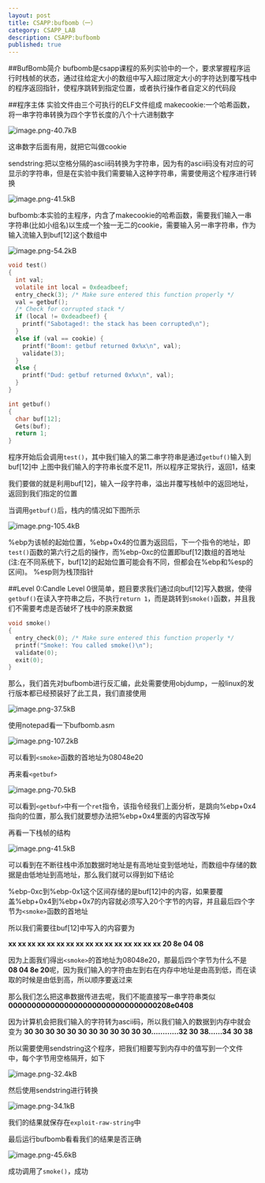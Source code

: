 ```yaml
---
layout: post
title: CSAPP:bufbomb（一）
category: CSAPP_LAB
description: CSAPP:bufbomb
published: true
---
```


##BufBomb简介
bufbomb是csapp课程的系列实验中的一个，要求掌握程序运行时栈帧的状态，通过往给定大小的数组中写入超过限定大小的字符达到覆写栈中的程序返回指针，使程序跳转到指定位置，或者执行操作者自定义的代码段

##程序主体
实验文件由三个可执行的ELF文件组成
makecookie:一个哈希函数，将一串字符串转换为四个字节长度的八个十六进制数字

![image.png-40.7kB][1]

这串数字后面有用，就把它叫做cookie

sendstring:把以空格分隔的ascii码转换为字符串，因为有的ascii码没有对应的可显示的字符串，但是在实验中我们需要输入这种字符串，需要使用这个程序进行转换

![image.png-41.5kB][2]

bufbomb:本实验的主程序，内含了makecookie的哈希函数，需要我们输入一串字符串(比如小组名)以生成一个独一无二的cookie，需要输入另一串字符串，作为输入流输入到buf[12]这个数组中

![image.png-54.2kB][3]

```c
void test()
{
  int val;
  volatile int local = 0xdeadbeef;
  entry_check(3); /* Make sure entered this function properly */
  val = getbuf();
  /* Check for corrupted stack */
  if (local != 0xdeadbeef) {
    printf("Sabotaged!: the stack has been corrupted\n");
  }
  else if (val == cookie) {
    printf("Boom!: getbuf returned 0x%x\n", val);
    validate(3);
  }
  else {
    printf("Dud: getbuf returned 0x%x\n", val);
  }
}
```

```c
int getbuf()
{
  char buf[12];
  Gets(buf);
  return 1;
}
```

程序开始后会调用`test()`，其中我们输入的第二串字符串是通过`getbuf()`输入到buf[12]中
上图中我们输入的字符串长度不足11，所以程序正常执行，返回1，结束

我们要做的就是利用buf[12]，输入一段字符串，溢出并覆写栈帧中的返回地址，返回到我们指定的位置

当调用`getbuf()`后，栈内的情况如下图所示

![image.png-105.4kB][4]

%ebp为该帧的起始位置，%ebp+0x4的位置为返回后，下一个指令的地址，即`test()`函数的第六行之后的操作，而%ebp-0xc的位置即buf[12]数组的首地址(注:在不同系统下，buf[12]的起始位置可能会有不同，但都会在%ebp和%esp的区间)。
%esp则为栈顶指针

##Level 0:Candle
Level 0很简单，题目要求我们通过向buf[12]写入数据，使得`getbuf()`在读入字符串之后，不执行`return 1`，而是跳转到`smoke()`函数，并且我们不需要考虑是否破坏了栈中的原来数据

```c
void smoke()
{
  entry_check(0); /* Make sure entered this function properly */
  printf("Smoke!: You called smoke()\n");
  validate(0);
  exit(0);
}
```

那么，我们首先对bufbomb进行反汇编，此处需要使用objdump，一般linux的发行版本都已经预装好了此工具，我们直接使用

![image.png-37.5kB][5]

使用notepad看一下bufbomb.asm

![image.png-107.2kB][6]

可以看到`<smoke>`函数的首地址为08048e20

再来看`<getbuf>`

![image.png-70.5kB][7]

可以看到`<getbuf>`中有一个`ret`指令，该指令经我们上面分析，是跳向%ebp+0x4指向的位置，那么我们就要想办法把%ebp+0x4里面的内容改写掉

再看一下栈帧的结构

![image.png-41.5kB][8]

可以看到在不断往栈中添加数据时地址是有高地址变到低地址，而数组中存储的数据是由低地址到高地址，那么我们就可以得到如下结论

%ebp-0xc到%ebp-0x1这个区间存储的是buf[12]中的内容，如果要覆盖%ebp+0x4到%ebp+0x7的内容就必须写入20个字节的内容，并且最后四个字节为`<smoke>`函数的首地址

所以我们需要往buf[12]中写入的内容要为

**xx xx xx xx xx xx xx xx xx xx xx xx xx xx xx xx 20 8e 04 08**

因为上面我们得出`<smoke>`的首地址为08048e20，那最后四个字节为什么不是
**08 04 8e 20**呢，因为我们输入的字符由左到右在内存中地址是由高到低，而在读取的时候是由低到高，所以顺序要返过来

那么我们怎么把这串数据传进去呢，我们不能直接写一串字符串类似
**00000000000000000000000000000000208e0408**

因为计算机会把我们输入的字符转为ascii码，所以我们输入的数据到内存中就会变为
**30 30 30 30 30 30 30 30 30 30 30 30…………32 30 38……34 30 38**

所以需要使用sendstring这个程序，把我们相要写到内存中的值写到一个文件中，每个字节用空格隔开，如下

![image.png-32.4kB][9]

然后使用sendstring进行转换

![image.png-34.1kB][10]

我们的结果就保存在`exploit-raw-string`中

最后运行bufbomb看看我们的结果是否正确

![image.png-45.6kB][11]

成功调用了`smoke()`，成功

  [1]: http://static.zybuluo.com/windmelon/1apt45eiuwn6zbhckqkuri08/image.png
  [2]: http://static.zybuluo.com/windmelon/szjbyu4zbtmrrppaaq0dzafl/image.png
  [3]: http://static.zybuluo.com/windmelon/f252r5j0n2zf141o8f1oithi/image.png
  [4]: http://static.zybuluo.com/windmelon/gdvjnkpb432l94su9pc7p3gx/image.png
  [5]: http://static.zybuluo.com/windmelon/jdzbnowezuxo1blo9ysdvmlh/image.png
  [6]: http://static.zybuluo.com/windmelon/1jiyeoi0pggpfq6fndsp18kp/image.png
  [7]: http://static.zybuluo.com/windmelon/bytx4yp8k5j6ys6q4uoxu051/image.png
  [8]: http://static.zybuluo.com/windmelon/nswxvbtq9vv3oz6cyue734fl/image.png
  [9]: http://static.zybuluo.com/windmelon/i1hey9djjooxq9i3ce0ixkd7/image.png
  [10]: http://static.zybuluo.com/windmelon/wanpcrsfk9l1ejofgubuo28r/image.png
  [11]: http://static.zybuluo.com/windmelon/k129n2r2hsksslsdgbvkkxmn/image.png
